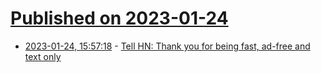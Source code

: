 # [Published on 2023-01-24](index.md)

* [2023-01-24, 15:57:18](https://news.ycombinator.com/item?id=34505219) - [Tell HN: Thank you for being fast, ad-free and text only](https://news.ycombinator.com/item?id=34505219)
